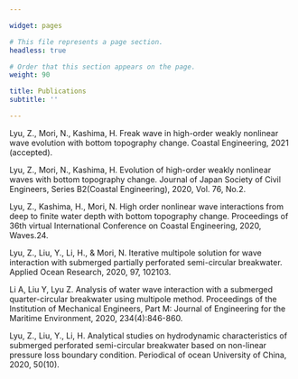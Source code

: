 ```yaml
---

widget: pages

# This file represents a page section.
headless: true

# Order that this section appears on the page.
weight: 90

title: Publications
subtitle: ''

---
```


Lyu, Z., Mori, N., Kashima, H. Freak wave in high-order weakly nonlinear wave evolution with bottom topography change. Coastal Engineering, 2021 (accepted).

Lyu, Z., Mori, N., Kashima, H. Evolution of high-order weakly nonlinear waves with bottom topography change. Journal of Japan Society of Civil Engineers, Series B2(Coastal Engineering), 2020, Vol. 76, No.2.

Lyu, Z., Kashima, H., Mori, N. High order nonlinear wave interactions from deep to finite water depth with bottom topography change. Proceedings of 36th virtual International Conference on Coastal Engineering, 2020, Waves.24.

Lyu, Z., Liu, Y., Li, H., & Mori, N. Iterative multipole solution for wave interaction with submerged partially perforated semi-circular breakwater. Applied Ocean Research, 2020, 97, 102103.

Li A, Liu Y, Lyu Z. Analysis of water wave interaction with a submerged quarter-circular breakwater using multipole method. Proceedings of the Institution of Mechanical Engineers, Part M: Journal of Engineering for the Maritime Environment, 2020, 234(4):846-860.

Lyu, Z., Liu, Y., Li, H. Analytical studies on hydrodynamic characteristics of submerged perforated semi-circular breakwater based on non-linear pressure loss boundary condition. Periodical of ocean University of China, 2020, 50(10).
